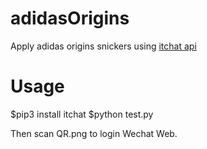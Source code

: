 # adidasOrigins
Apply adidas origins snickers using [itchat api](https://github.com/littlecodersh/itchat)

# Usage
  $pip3 install itchat
  $python test.py

Then scan QR.png to login Wechat Web.
